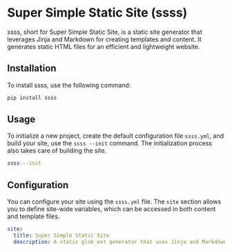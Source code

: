 # Super Simple Static Site (ssss)

ssss, short for Super Simple Static Site, is a static site generator that leverages Jinja and Markdown for creating
templates and content. It generates static HTML files for an efficient and lightweight website.

## Installation

To install ssss, use the following command:

```bash
pip install ssss
```

## Usage

To initialize a new project, create the default configuration file `ssss.yml`, and build your site, use
the `ssss --init` command. The initialization process also takes care of building the site.

```bash
ssss --init
```

## Configuration

You can configure your site using the `ssss.yml` file. The `site` section allows you to define site-wide variables,
which can be accessed in both content and template files.

```yaml
site:
  title: Super Simple Static Site
  description: A static glob_ext generator that uses Jinja and Markdown for templates and content, generating static HTML files.
```